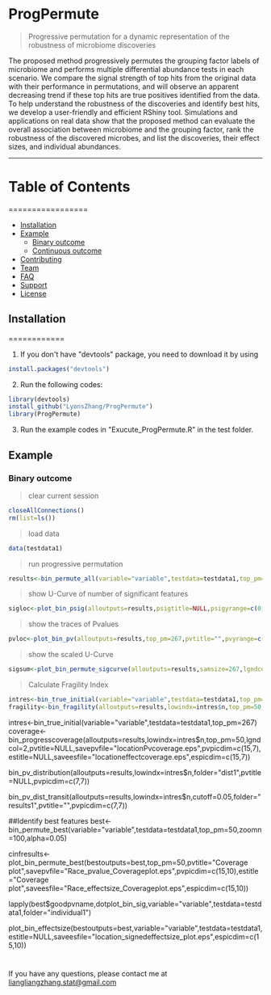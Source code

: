 # ProgPermute
> Progressive permutation for a dynamic representation of the robustness of microbiome discoveries

The proposed method progressively permutes the grouping factor labels of microbiome and performs multiple differential abundance tests in each scenario. We compare the signal strength of top hits from the original data with their performance in permutations, and will observe an apparent decreasing trend if these top hits are true positives identified from the data. To help understand the robustness of the discoveries and identify best hits, we develop a user-friendly and efficient RShiny tool. Simulations and applications on real data show that the proposed method can evaluate the overall association between microbiome and the grouping factor, rank the robustness of the discovered microbes, and list the discoveries, their effect sizes, and individual abundances.

---

# Table of Contents
=================
<!--ts-->
- [Installation](#installation)
- [Example](#example)
   * [Binary outcome](#binary_outcome)
   * [Continuous outcome](#continuous_outcome)
- [Contributing](#contributing)
- [Team](#team)
- [FAQ](#faq)
- [Support](#support)
- [License](#license)
<!--te-->

## Installation
============

1. If you don't have "devtools" package, you need to download it by using 
```R
install.packages("devtools")
```

2. Run the following codes:
```R
library(devtools)
install_github("LyonsZhang/ProgPermute")
library(ProgPermute)
```
3. Run the example codes in "Exucute_ProgPermute.R" in the test folder.

## Example

### Binary outcome
>clear current session
```R
closeAllConnections()
rm(list=ls())
```
>load data
```R
data(testdata1)
```
>run progressive permutation
```R
results<-bin_permute_all(variable="variable",testdata=testdata1,top_pm=267,zoomn=15,alpha=0.05)
```
>show U-Curve of number of significant features
```R
sigloc<-plot_bin_psig(alloutputs=results,psigtitle=NULL,psigyrange=c(0,170),savepsigfile ="sigfeatures.eps", psigpicdim=c(10,7))
```
>show the traces of Pvalues
```R
pvloc<-plot_bin_pv(alloutputs=results,top_pm=267,pvtitle="",pvyrange=c(0,7),savepvfile ="pvfeatures.eps", pvpicdim=c(10,7))
```
>show the scaled U-Curve
```R
sigsum<-plot_bin_permute_sigcurve(alloutputs=results,samsize=267,lgndcol=2,psigtitle=NULL,savepsigfile="bin_sigcurve.eps",psigpicdim=c(10,7))
```
>Calculate Fragility Index
```R
intres<-bin_true_initial(variable="variable",testdata=testdata1,top_pm=267)
fragility<-bin_fragility(alloutputs=results,lowindx=intres$n,top_pm=50,lgndcol=2,yrange=c(0,7),pvtitle=NULL,savepvfile="locationPvfragility.eps",pvpicdim=c(15,7))
```

intres<-bin_true_initial(variable="variable",testdata=testdata1,top_pm=267)
coverage<-bin_progresscoverage(alloutputs=results,lowindx=intres$n,top_pm=50,lgndcol=2,pvtitle=NULL,savepvfile="locationPvcoverage.eps",pvpicdim=c(15,7),estitle=NULL,saveesfile="locationeffectcoverage.eps",espicdim=c(15,7))



bin_pv_distribution(alloutputs=results,lowindx=intres$n,folder="dist1",pvtitle=NULL,pvpicdim=c(7,7))

bin_pv_dist_transit(alloutputs=results,lowindx=intres$n,cutoff=0.05,folder="results1",pvtitle="",pvpicdim=c(7,7))

##Identify best features
best<-bin_permute_best(variable="variable",testdata=testdata1,top_pm=50,zoomn=100,alpha=0.05)

cinfresults<-plot_bin_permute_best(bestoutputs=best,top_pm=50,pvtitle="Coverage plot",savepvfile="Race_pvalue_Coverageplot.eps",pvpicdim=c(15,10),estitle="Coverage plot",saveesfile="Race_effectsize_Coverageplot.eps",espicdim=c(15,10))

lapply(best$goodpvname,dotplot_bin_sig,variable="variable",testdata=testdata1,folder="individual1")

plot_bin_effectsize(bestoutputs=best,variable="variable",testdata=testdata1,estitle=NULL,saveesfile="location_signedeffectsize_plot.eps",espicdim=c(15,10))

#
If you have any questions, please contact me at liangliangzhang.stat@gmail.com
